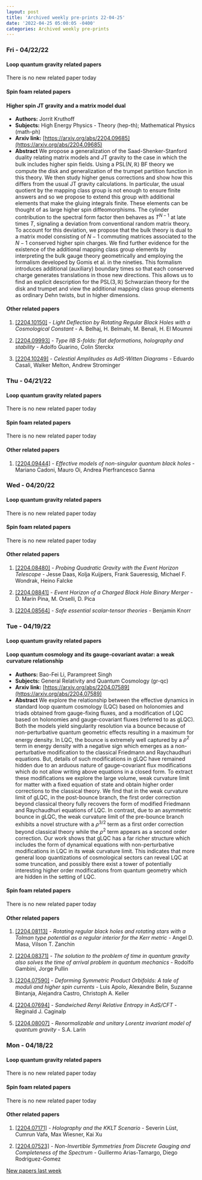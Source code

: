 ```yaml
---
layout: post
title: 'Archived weekly pre-prints 22-04-25'
date: '2022-04-25 05:00:05 -0400'
categories: Archived weekly pre-prints
---
```



### Fri - 04/22/22

#### Loop quantum gravity related papers

There is no new related paper today 

#### Spin foam related papers

#### **Higher spin JT gravity and a matrix model dual**
 - **Authors:** Jorrit Kruthoff
 - **Subjects:** High Energy Physics - Theory (hep-th); Mathematical Physics (math-ph)
 - **Arxiv link:** [https://arxiv.org/abs/2204.09685](https://arxiv.org/abs/2204.09685)
 - **Abstract**
 We propose a generalization of the Saad-Shenker-Stanford duality relating matrix models and JT gravity to the case in which the bulk includes higher spin fields. Using a $\textsf{PSL}(N,\mathbb{R})$ BF theory we compute the disk and generalization of the trumpet partition function in this theory. We then study higher genus corrections and show how this differs from the usual JT gravity calculations. In particular, the usual quotient by the mapping class group is not enough to ensure finite answers and so we propose to extend this group with additional elements that make the gluing integrals finite. These elements can be thought of as large higher spin diffeomorphisms. The cylinder contribution to the spectral form factor then behaves as $T^{N-1}$ at late times $T$, signaling a deviation from conventional random matrix theory. To account for this deviation, we propose that the bulk theory is dual to a matrix model consisting of $N-1$ commuting matrices associated to the $N-1$ conserved higher spin charges. We find further evidence for the existence of the additional mapping class group elements by interpreting the bulk gauge theory geometrically and employing the formalism developed by Gomis et al. in the nineties. This formalism introduces additional (auxiliary) boundary times so that each conserved charge generates translations in those new directions. This allows us to find an explicit description for the $\textsf{PSL}(3,\mathbb{R})$ Schwarzian theory for the disk and trumpet and view the additional mapping class group elements as ordinary Dehn twists, but in higher dimensions. 



#### Other related papers

1. [[2204.10150]](https://arxiv.org/abs/2204.10150) - *Light Deflection by Rotating Regular Black Holes with a Cosmological  Constant* - A. Belhaj, H. Belmahi, M. Benali, H. El Moumni

1. [[2204.09993]](https://arxiv.org/abs/2204.09993) - *Type IIB S-folds: flat deformations, holography and stability* - Adolfo Guarino, Colin Sterckx

1. [[2204.10249]](https://arxiv.org/abs/2204.10249) - *Celestial Amplitudes as AdS-Witten Diagrams* - Eduardo Casali, Walker Melton, Andrew Strominger



### Thu - 04/21/22

#### Loop quantum gravity related papers

There is no new related paper today 

#### Spin foam related papers

There is no new related paper today 



#### Other related papers

1. [[2204.09444]](https://arxiv.org/abs/2204.09444) - *Effective models of non-singular quantum black holes* - Mariano Cadoni, Mauro Oi, Andrea Pierfrancesco Sanna



### Wed - 04/20/22

#### Loop quantum gravity related papers

There is no new related paper today 

#### Spin foam related papers

There is no new related paper today 



#### Other related papers

1. [[2204.08480]](https://arxiv.org/abs/2204.08480) - *Probing Quadratic Gravity with the Event Horizon Telescope* - Jesse Daas, Kolja Kuijpers, Frank Saueressig, Michael F. Wondrak, Heino Falcke

1. [[2204.08841]](https://arxiv.org/abs/2204.08841) - *Event Horizon of a Charged Black Hole Binary Merger* - D. Marín Pina, M. Orselli, D. Pica

1. [[2204.08564]](https://arxiv.org/abs/2204.08564) - *Safe essential scalar-tensor theories* - Benjamin Knorr



### Tue - 04/19/22

#### Loop quantum gravity related papers

#### **Loop quantum cosmology and its gauge-covariant avatar: a weak curvature  relationship**
 - **Authors:** Bao-Fei Li, Parampreet Singh
 - **Subjects:** General Relativity and Quantum Cosmology (gr-qc)
 - **Arxiv link:** [https://arxiv.org/abs/2204.07589](https://arxiv.org/abs/2204.07589)
 - **Abstract**
 We explore the relationship between the effective dynamics in standard loop quantum cosmology (LQC) based on holonomies and triads obtained from gauge-fixing fluxes, and a modification of LQC based on holonomies and gauge-covariant fluxes (referred to as gLQC). Both the models yield singularity resolution via a bounce because of non-perturbative quantum geometric effects resulting in a maximum for energy density. In LQC, the bounce is extremely well captured by a $\rho^2$ term in energy density with a negative sign which emerges as a non-perturbative modification to the classical Friedmann and Raychaudhuri equations. But, details of such modifications in gLQC have remained hidden due to an arduous nature of gauge-covariant flux modifications which do not allow writing above equations in a closed form. To extract these modifications we explore the large volume, weak curvature limit for matter with a fixed equation of state and obtain higher order corrections to the classical theory. We find that in the weak curvature limit of gLQC, in the post-bounce branch, the first order correction beyond classical theory fully recovers the form of modified Friedmann and Raychaudhuri equations of LQC. In contrast, due to an asymmetric bounce in gLQC, the weak curvature limit of the pre-bounce branch exhibits a novel structure with a $\rho^{3/2}$ term as a first order correction beyond classical theory while the $\rho^2$ term appears as a second order correction. Our work shows that gLQC has a far richer structure which includes the form of dynamical equations with non-perturbative modifications in LQC in its weak curvature limit. This indicates that more general loop quantizations of cosmological sectors can reveal LQC at some truncation, and possibly there exist a tower of potentially interesting higher order modifications from quantum geometry which are hidden in the setting of LQC. 

#### Spin foam related papers

There is no new related paper today 



#### Other related papers

1. [[2204.08113]](https://arxiv.org/abs/2204.08113) - *Rotating regular black holes and rotating stars with a Tolman type  potential as a regular interior for the Kerr metric* - Angel D. Masa, Vilson T. Zanchin

1. [[2204.08371]](https://arxiv.org/abs/2204.08371) - *The solution to the problem of time in quantum gravity also solves the  time of arrival problem in quantum mechanics* - Rodolfo Gambini, Jorge Pullin

1. [[2204.07590]](https://arxiv.org/abs/2204.07590) - *Deforming Symmetric Product Orbifolds: A tale of moduli and higher spin  currents* - Luis Apolo, Alexandre Belin, Suzanne Bintanja, Alejandra Castro, Christoph A. Keller

1. [[2204.07694]](https://arxiv.org/abs/2204.07694) - *Sandwiched Renyi Relative Entropy in AdS/CFT* - Reginald J. Caginalp

1. [[2204.08007]](https://arxiv.org/abs/2204.08007) - *Renormalizable and unitary Lorentz invariant model of quantum gravity* - S.A. Larin



### Mon - 04/18/22

#### Loop quantum gravity related papers

There is no new related paper today 

#### Spin foam related papers

There is no new related paper today 



#### Other related papers

1. [[2204.07171]](https://arxiv.org/abs/2204.07171) - *Holography and the KKLT Scenario* - Severin Lüst, Cumrun Vafa, Max Wiesner, Kai Xu

1. [[2204.07523]](https://arxiv.org/abs/2204.07523) - *Non-Invertible Symmetries from Discrete Gauging and Completeness of the  Spectrum* - Guillermo Arias-Tamargo, Diego Rodriguez-Gomez






[New papers last week]({{site.url}}/archived/weekly/pre-prints/2022/04/18/archived_weekly_papers.html)